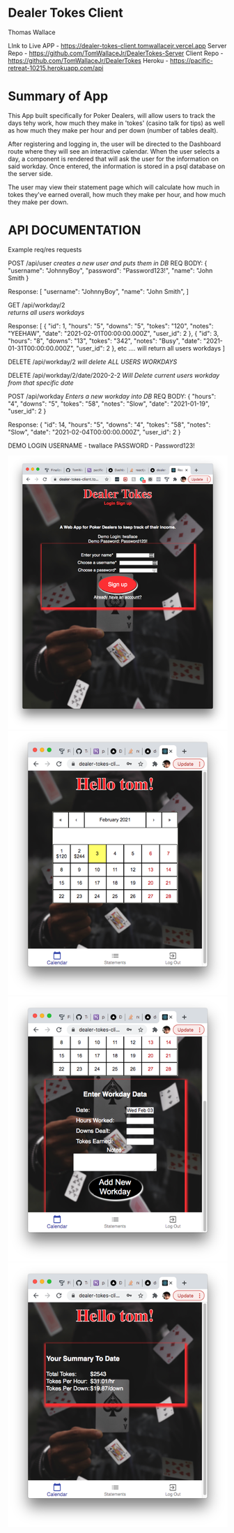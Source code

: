 # Dealer Tokes Client
Thomas Wallace

LInk to Live APP - https://dealer-tokes-client.tomwallacejr.vercel.app
 Server Repo - https://github.com/TomWallaceJr/DealerTokes-Server
 Client Repo - https://github.com/TomWallaceJr/DealerTokes
Heroku -  https://pacific-retreat-10215.herokuapp.com/api

# Summary of App
This App built specifically for Poker Dealers, will allow users to track the days tehy work, how much they make in 'tokes' (casino talk for tips) as well as how much they make per hour and per down (number of tables dealt).

After registering and logging in, the user will be directed to the Dashboard route where they will see an interactive calendar. When the user selects a day, a component is rendered that will ask the user for the information on said workday. Once entered, the information is stored in a psql database on the server side.

The user may view their statement page which will calculate how much in tokes they've earned overall, how much they make per hour, and how much they make per down.



# API DOCUMENTATION
Example req/res requests

POST /api/user
*creates a new user and puts them in DB*
REQ BODY: {
    "username": "JohnnyBoy",
    "password": "Password123!",
    "name": "John Smith
}

Response:
[
    "username": "JohnnyBoy",
    "name": "John Smith",
]

GET /api/workday/2  
*returns all users workdays* 

Response:
[
{
    "id": 1,
        "hours": "5",
        "downs": "5",
        "tokes": "120",
        "notes": "YEEHAW",
        "date": "2021-02-01T00:00:00.000Z",
        "user_id": 2
},
{
        "id": 3,
        "hours": "8",
        "downs": "13",
        "tokes": "342",
        "notes": "Busy",
        "date": "2021-01-31T00:00:00.000Z",
        "user_id": 2
    },
    etc .... will return all users workdays
]

DELETE /api/workday/2
*will delete ALL USERS WORKDAYS*

DELETE /api/workday/2/date/2020-2-2
*Will Delete current users workday from that specific date*

POST /api/workday
*Enters a new workday into DB*
REQ BODY: {
        "hours": "4",
        "downs": "5",
        "tokes": "58",
        "notes": "Slow",
        "date": "2021-01-19",
        "user_id": 2
}

Response:
{
    "id": 14,
    "hours": "5",
    "downs": "4",
    "tokes": "58",
    "notes": "Slow",
    "date": "2021-02-04T00:00:00.000Z",
    "user_id": 2
}


DEMO LOGIN
USERNAME - twallace
PASSWORD - Password123!

<img src="src/images/screenshot1.png">
<img src="src/images/screenshot2.png">
<img src="src/images/screenshot3.png">
<img src="src/images/screenshot4.png">